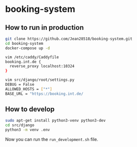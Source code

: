 # booking-system

## How to run in production

```bash
git clone https://github.com/Jean28518/booking-system.git
cd booking-system
docker-compose up -d

vim /etc/caddy/Caddyfile
booking.int.de {
  reverse_proxy localhost:10324
}

vim src/django/root/settings.py
DEBUG = False
ALLOWED_HOSTS = ["*"]
BASE_URL = "https://booking.int.de/
```

## How to develop

```bash
sudo apt-get install python3-venv python3-dev
cd src/django
python3 -m venv .env
```

Now you can run the `run_development.sh` file.
